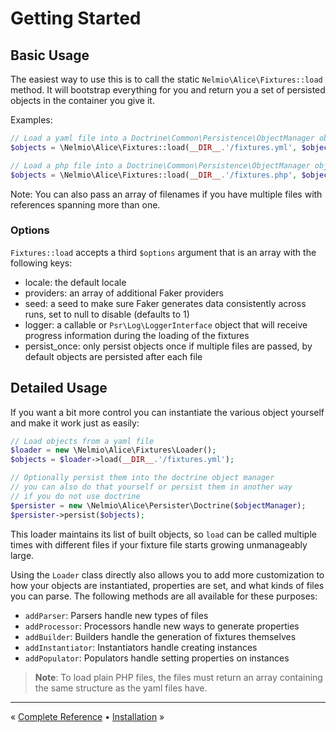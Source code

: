 # Getting Started

## Basic Usage

The easiest way to use this is to call the static `Nelmio\Alice\Fixtures::load`
method. It will bootstrap everything for you and return you a set of persisted
objects in the container you give it.

Examples:

```php
// Load a yaml file into a Doctrine\Common\Persistence\ObjectManager object
$objects = \Nelmio\Alice\Fixtures::load(__DIR__.'/fixtures.yml', $objectManager);

// Load a php file into a Doctrine\Common\Persistence\ObjectManager object
$objects = \Nelmio\Alice\Fixtures::load(__DIR__.'/fixtures.php', $objectManager);
```

Note: You can also pass an array of filenames if you have multiple files with
references spanning more than one.


### Options

`Fixtures::load` accepts a third `$options` argument that is an array
with the following keys:

- locale: the default locale
- providers: an array of additional Faker providers
- seed: a seed to make sure Faker generates data consistently across runs, set
  to null to disable (defaults to 1)
- logger: a callable or `Psr\Log\LoggerInterface` object that will receive progress
  information during the loading of the fixtures
- persist_once: only persist objects once if multiple files are passed, by default
  objects are persisted after each file


## Detailed Usage

If you want a bit more control you can instantiate the various object yourself
and make it work just as easily:

```php
// Load objects from a yaml file
$loader = new \Nelmio\Alice\Fixtures\Loader();
$objects = $loader->load(__DIR__.'/fixtures.yml');

// Optionally persist them into the doctrine object manager
// you can also do that yourself or persist them in another way
// if you do not use doctrine
$persister = new \Nelmio\Alice\Persister\Doctrine($objectManager);
$persister->persist($objects);
```

This loader maintains its list of built objects, so `load` can be called multiple times with different files if your fixture file starts growing unmanageably large.

Using the `Loader` class directly also allows you to add more customization to how your objects are instantiated, properties are set, and what kinds of files you can parse. The following methods are all available for these purposes:

* `addParser`: Parsers handle new types of files
* `addProcessor`: Processors handle new ways to generate properties
* `addBuilder`: Builders handle the generation of fixtures themselves
* `addInstantiator`: Instantiators handle creating instances
* `addPopulator`: Populators handle setting properties on instances

> **Note**: To load plain PHP files, the files must return an array containing the same structure as the yaml files have.


<hr />

« [Complete Reference](complete-reference.md) • [Installation](../README.md#installation) »
